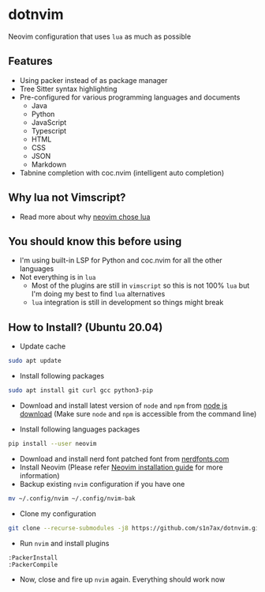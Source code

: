 # dotnvim
Neovim configuration that uses `lua` as much as possible

## Features

* Using packer instead of as package manager
* Tree Sitter syntax highlighting
* Pre-configured for various programming languages and documents
  * Java
  * Python
  * JavaScript
  * Typescript
  * HTML
  * CSS
  * JSON
  * Markdown
* Tabnine completion with coc.nvim (intelligent auto completion)

## Why lua not Vimscript?

* Read more about why [neovim chose lua](https://github.com/neovim/neovim/wiki/FAQ#why-embed-lua-instead-of-x)

## You should know this before using

* I'm using built-in LSP for Python and coc.nvim for all the other languages
* Not everything is in `lua`
  * Most of the plugins are still in `vimscript` so this is not 100% `lua` but I'm doing my best to find `lua` alternatives
  * `lua` integration is still in development so things might break

## How to Install? (Ubuntu 20.04)

* Update cache

```bash
sudo apt update
```

* Install following packages

```bash
sudo apt install git curl gcc python3-pip
```

* Download and install latest version of `node` and `npm` from [node js download](https://nodejs.org/en/) (Make sure `node` and `npm` is accessible from the command line)

* Install following languages packages

```bash
pip install --user neovim
```

* Download and install nerd font patched font from [nerdfonts.com](https://www.nerdfonts.com/font-downloads)
* Install Neovim (Please refer [Neovim installation guide](https://github.com/neovim/neovim/wiki/Installing-Neovim) for more information)
* Backup existing `nvim` configuration if you have one

```bash
mv ~/.config/nvim ~/.config/nvim-bak
```

* Clone my configuration

```bash
git clone --recurse-submodules -j8 https://github.com/s1n7ax/dotnvim.git ~/.config/nvim
```

* Run `nvim` and install plugins

```vim
:PackerInstall
:PackerCompile
```

* Now, close and fire up `nvim` again. Everything should work now
